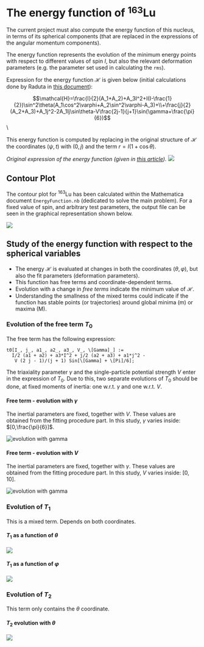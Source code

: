 # The energy function of $^{163}$Lu

The current project must also compute the energy function of this nucleus, in terms of its spherical components (that are replaced in the expressions of the angular momentum components).

The energy function represents the evolution of the minimum energy points with respect to different values of spin $I$, but also the relevant deformation parameters (e.g. the parameter set used in calculating the `rms`).

Expression for the energy function $\mathcal{H}$ is given below (initial calculations done by Raduta in [this document](Reports/HLu163.pdf)):

$$\mathcal{H}=\frac{I}{2}(A_1+A_2)+A_3I^2+I(I-\frac{1}{2})\sin^2\theta(A_1\cos^2\varphi+A_2\sin^2\varphi-A_3)+\\+\frac{j}{2}(A_2+A_3)+A_1j^2-2A_1Ij\sin\theta-V\frac{2j-1}{j+1}\sin(\gamma+\frac{\pi}{6})$$\

This energy function is computed by replacing in the original structure of $\mathcal{H}$ the coordinates $(\psi,t)$ with $(0,j)$ and the term $r=I(1+\cos\theta)$.

*Original expression of the energy function (given in [this article](/Reports/Towards%20a%20new%20semi-classical%20interpretation%20of%20the%20wobbling%20motion%20in%20163Lu.pdf)).*
![](./Reports/2020-09-12-10-10-43.png)

## Contour Plot

The contour plot for $^{163}$Lu has been calculated within the Mathematica document `EnergyFunction.nb` (dedicated to solve the main problem). For a fixed value of spin, and arbitrary test parameters, the output file can be seen in the graphical representation shown below.

![](./Reports/ContourPlot.jpeg)

## Study of the energy function with respect to the spherical variables

* The energy $\mathcal{H}$ is evaluated at changes in both the coordinates $(\theta,\varphi)$, but also the fit parameters (deformation parameters).
* This function has free terms and coordinate-dependent terms.
* Evolution with a change in *free terms* indicate the minimum value of $\mathcal{H}$.
* Understanding the smallness of the mixed terms could indicate if the function has stable points (or trajectories) around global minima (m) or maxima (M).

### Evolution of the free term $T_0$

The free term has the following expression:

```
t0[I_, j_, a1_, a2_, a3_, V_, \[Gamma]_] := 
  I/2 (a1 + a2) + a3*I^2 + j/2 (a2 + a3) + a1*j^2 - 
   V (2 j - 1)/(j + 1) Sin[\[Gamma] + \[Pi]/6];
```

The triaxiality parameter $\gamma$ and the single-particle potential strength $V$ enter in the expression of $T_0$. Due to this, two separate evolutions of $T_0$ should be done, at fixed moments of inertia: one w.r.t. $\gamma$ and one w.r.t. $V$.

#### Free term - evolution with $\gamma$

The inertial parameters are fixed, together with $V$. These values are obtained from the fitting procedure part. In this study, $\gamma$ varies inside: $[0,\frac{\pi}{6}]$.

![evolution with gamma](Reports/T0_gm.jpeg)

#### Free term - evolution with $V$

The inertial parameters are fixed, together with $\gamma$. These values are obtained from the fitting procedure part. In this study, $V$ varies inside: $[0,10]$.

![evolution with gamma](Reports/T0_V.jpeg)

### Evolution of $T_1$

This is a mixed term. Depends on both coordinates.

#### $T_1$ as a function of $\theta$

![](Reports/T1_th.jpeg)

#### $T_1$ as a function of $\varphi$

![](Reports/T1_fi.jpeg)

### Evolution of $T_2$

This term only contains the $\theta$ coordinate.

#### $T_2$ evolution with $\theta$

![](Reports/T2_th.jpeg)